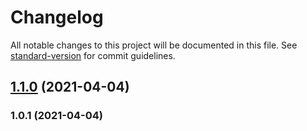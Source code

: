 # Changelog

All notable changes to this project will be documented in this file. See [standard-version](https://github.com/conventional-changelog/standard-version) for commit guidelines.

## [1.1.0](https://github.com/BestDingSheng/version/compare/v1.0.1...v1.1.0) (2021-04-04)

### 1.0.1 (2021-04-04)
